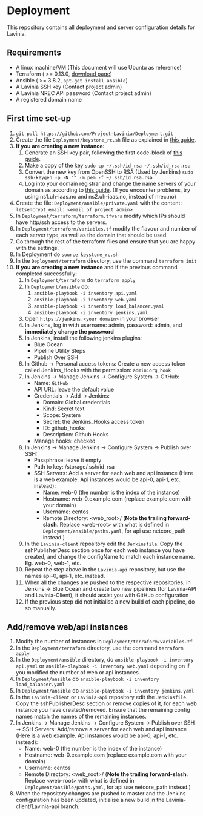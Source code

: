 # Deployment
This repository contains all deployment and server configuration details for Lavinia.

## Requirements
 <!--- I think terraform grabs this client automatically, but not sure.
 - Openstack client ( >= 5.3.1, `pip3 install python-openstackclient`)
  -->
 - A linux machine/VM (This document will use Ubuntu as reference)
 - Terraform ( >= 0.13.0, [download page](https://www.terraform.io/downloads.html))
 - Ansible ( >= 3.8.2, `apt-get install ansible`)
 - A Lavinia SSH key (Contact project admin)
 - A Lavinia NREC API password (Contact project admin)
 - A registered domain name

## First time set-up
1. `git pull https://github.com/Project-Lavinia/Deployment.git`
2. Create the file `Deployment/keystone_rc.sh` file as explained in [this guide](https://docs.nrec.no/api.html#using-the-cli-tools).
3. **If you are creating a new instance:**
    1. Generate an SSH key pair, following the first code-block of [this guide](https://docs.nrec.no/create-virtual-machine.html#importing-an-existing-key).
    2. Make a copy of the key `sudo cp ~/.ssh/id_rsa ~/.ssh/id_rsa.rsa`
    3. Convert the new key from OpenSSH to RSA (Used by Jenkins) `sudo ssh-keygen -p -N "" -m pem -f ~/.ssh/id_rsa.rsa`
    4. Log into your domain registrar and change the name servers of your domain as according to [this guide](https://docs.nrec.no/dns.html#when-to-use-the-dns-service). (If you encounter problems, try using ns1.uh-iaas.no and ns2.uh-iaas.no, instead of nrec.no)
4. Create the file: `Deployment/ansible/private.yaml` with the content: `letsencrypt_email: <email of project admin>`
5. In `Deployment/terraform/terraform.tfvars` modify which IPs should have http/ssh access to the servers.
6. In `Deployment/terraform/variables.tf` modify the flavour and number of each server type, as well as the domain that should be used.
7. Go through the rest of the terraform files and ensure that you are happy with the settings.
8. In Deployment do `source keystone_rc.sh`
9. In the `Deployment/terraform` directory, use the command `terraform init`
10. **If you are creating a new instance** and if the previous command completed successfully:
    1. In `Deployment/terraform` do `terraform apply`
    2. In `Deployment/ansible` do:
        1. `ansible-playbook -i inventory api.yaml`
        2. `ansible-playbook -i inventory web.yaml`
        3. `ansible-playbook -i inventory load_balancer.yaml`
        4. `ansible-playbook -i inventory jenkins.yaml`
    3. Open `https://jenkins.<your domain>` in your browser
    4. In Jenkins, log in with username: admin, password: admin, and **immediately change the password**
    5. In Jenkins, install the following jenkins plugins:
        * Blue Ocean
        * Pipeline Utility Steps
        * Publish Over SSH
    6. In Github -> Personal access tokens: Create a new access token called Jenkins_Hooks with the permission: `admin:org_hook`
    7. In Jenkins -> Manage Jenkins -> Configure System -> GitHub:
        * Name: `GitHub`
        * API URL: leave the default value
        * Credentials -> Add -> Jenkins:
            * Domain: Global credentials
            * Kind: Secret text
            * Scope: System
            * Secret: the Jenkins_Hooks access token
            * ID: github_hooks
            * Description: Github Hooks
        * Manage hooks: checked
    8. In Jenkins -> Manage Jenkins -> Configure System -> Publish over SSH:
        * Passphrase: leave it empty
        * Path to key: /storage/.ssh/id_rsa
        * SSH Servers: Add a server for each web and api instance (Here is a web example. Api instances would be api-0, api-1, etc. instead):
            * Name: web-0 (the number is the index of the instance)
            * Hostname: web-0.example.com (replace example.com with your domain)
            * Username: centos
            * Remote Directory: \<web_root>/ (**Note the trailing forward-slash**. Replace \<web-root> with what is defined in `Deployment/ansible/paths.yaml`, for api use netcore_path instead.)
    9. In the `Lavinia-client` repository edit the `Jenkinsfile`. Copy the sshPublisherDesc section once for each web instance you have created, and change the configName to match each instance name. Eg. web-0, web-1, etc.
    10. Repeat the step above in the `Lavinia-api` repository, but use the names api-0, api-1, etc. instead.
    11. When all the changes are pushed to the respective repositories; in Jenkins -> Blue Ocean and create two new pipelines (for Lavinia-API and Lavinia-Client), it should assist you with GitHub configuration
    12. If the previous step did not initialise a new build of each pipeline, do so manually.
    


## Add/remove web/api instances
1. Modify the number of instances in `Deployment/terraform/variables.tf`
2. In the `Deployment/terraform` directory, use the command `terraform apply`
3. In the `Deployment/ansible` directory, do `ansible-playbook -i inventory api.yaml` or `ansible-playbook -i inventory web.yaml` depending on if you modified the number of web or api instances.
4. In `Deployment/ansible` do `ansible-playbook -i inventory load_balancer.yaml`
5. In `Deployment/ansible` do `ansible-playbook -i inventory jenkins.yaml`
6. In the `Lavinia-client` or `Lavinia-api` repository edit the `Jenkinsfile`. Copy the sshPublisherDesc section or remove copies of it, for each web instance you have created/removed. Ensure that the remaining config names match the names of the remaining instances.
7. In Jenkins -> Manage Jenkins -> Configure System -> Publish over SSH -> SSH Servers: Add/remove a server for each web and api instance (Here is a web example. Api instances would be api-0, api-1, etc. instead):
    * Name: web-0 (the number is the index of the instance)
    * Hostname: web-0.example.com (replace example.com with your domain)
    * Username: centos
    * Remote Directory: \<web_root>/ (**Note the trailing forward-slash**. Replace \<web-root> with what is defined in `Deployment/ansible/paths.yaml`, for api use netcore_path instead.)
8. When the repository changes are pushed to master and the Jenkins configuration has been updated, initialise a new build in the Lavinia-client/Lavinia-api branch.